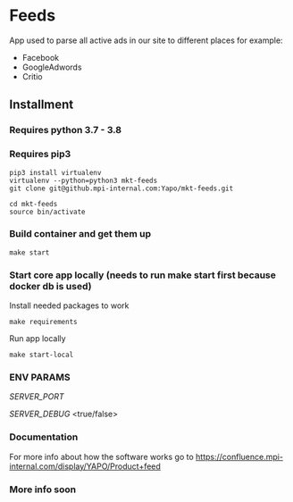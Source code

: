 # Feeds
App used to parse all active ads in our site to different places for example:
* Facebook
* GoogleAdwords
* Critio

## Installment
### Requires python 3.7 - 3.8
### Requires pip3

```
pip3 install virtualenv
virtualenv --python=python3 mkt-feeds
git clone git@github.mpi-internal.com:Yapo/mkt-feeds.git

cd mkt-feeds
source bin/activate
```

### Build container and get them up
```
make start
```

### Start core app locally (needs to run make start first because docker db is used)
Install needed packages to work
```
make requirements
```
Run app locally
```
make start-local
```

### ENV PARAMS

*SERVER_PORT* <num>
  
*SERVER_DEBUG* <true/false>

### Documentation
For more info about how the software works go to https://confluence.mpi-internal.com/display/YAPO/Product+feed

### More info soon
